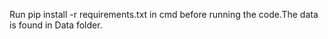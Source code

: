 Run pip install -r requirements.txt in cmd before running the code.The data is found in Data folder.
